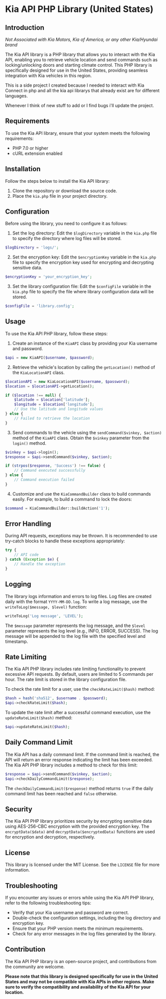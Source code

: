 # Kia API PHP Library (United States)

## Introduction

*Not Associated with Kia Motors, Kia of America, or any other Kia/Hyundai brand*

The Kia API library is a PHP library that allows you to interact with the Kia API, enabling you to retrieve vehicle location and send commands such as locking/unlocking doors and starting climate control. This PHP library is specifically designed for use in the United States, providing seamless integration with Kia vehicles in this region.

This is a side project I created because I needed to interact with Kia Connect in php and all the kia api librarys that already exist are for different languages.

Whenever I think of new stuff to add or I find bugs i'll update the project.
## Requirements

To use the Kia API library, ensure that your system meets the following requirements:

- PHP 7.0 or higher
- cURL extension enabled

## Installation

Follow the steps below to install the Kia API library:

1. Clone the repository or download the source code.
2. Place the `kia.php` file in your project directory.

## Configuration

Before using the library, you need to configure it as follows:

1. Set the log directory: Edit the `$logDirectory` variable in the `kia.php` file to specify the directory where log files will be stored.

```php
$logDirectory = 'logs/';
```

2. Set the encryption key: Edit the `$encryptionKey` variable in the `kia.php` file to specify the encryption key used for encrypting and decrypting sensitive data.

```php
$encryptionKey = 'your_encryption_key';
```

3. Set the library configuration file: Edit the `$configFile` variable in the `kia.php` file to specify the file where library configuration data will be stored.

```php
$configFile = 'library.config';
```

## Usage

To use the Kia API PHP library, follow these steps:

1. Create an instance of the `KiaAPI` class by providing your Kia username and password.

```php
$api = new KiaAPI($username, $password);
```

2. Retrieve the vehicle's location by calling the `getLocation()` method of the `KiaLocationAPI` class.

```php
$locationAPI = new KiaLocationAPI($username, $password);
$location = $locationAPI->getLocation();

if ($location !== null) {
    $latitude = $location['latitude'];
    $longitude = $location['longitude'];
    // Use the latitude and longitude values
} else {
    // Failed to retrieve the location
}
```

3. Send commands to the vehicle using the `sendCommand($vinkey, $action)` method of the `KiaAPI` class. Obtain the `$vinkey` parameter from the `login()` method.

```php
$vinkey = $api->login();
$response = $api->sendCommand($vinkey, $action);

if (strpos($response, 'Success') !== false) {
    // Command executed successfully
} else {
    // Command execution failed
}
```

4. Customize and use the `KiaCommandBuilder` class to build commands easily. For example, to build a command to lock the doors:

```php
$command = KiaCommandBuilder::buildAction('1');
```

## Error Handling

During API requests, exceptions may be thrown. It is recommended to use try-catch blocks to handle these exceptions appropriately:

```php
try {
    // API code
} catch (Exception $e) {
    // Handle the exception
}
```

## Logging

The library logs information and errors to log files. Log files are created daily with the format `YYYY-MM-DD.log`. To write a log message, use the `writeToLog($message, $level)` function:

```php
writeToLog('Log message', 'LEVEL');
```

The `$message` parameter represents the log message, and the `$level` parameter represents the log level (e.g., INFO, ERROR, SUCCESS). The log message will be appended to the log file with the specified level and timestamp.

## Rate Limiting

The Kia API PHP library includes rate limiting functionality to prevent excessive API requests. By default, users are limited to 5 commands per hour. The rate limit is stored in the library configuration file.

To check the rate limit for a user, use the `checkRateLimit($hash)` method:

```php
$hash = hash('sha512', $username . $password);
$api->checkRateLimit($hash);
```

To update the rate limit after a successful command execution, use the `updateRateLimit($hash)` method:

```php
$api->updateRateLimit($hash);
```

## Daily Command Limit

The Kia API has a daily command limit. If the command limit is reached, the API will return an error response indicating the limit has been exceeded. The Kia API PHP library includes a method to check for this limit:

```php
$response = $api->sendCommand($vinkey, $action);
$api->checkDailyCommandLimit($response);
```

The `checkDailyCommandLimit($response)` method returns `true` if the daily command limit has been reached and `false` otherwise.

## Security

The Kia API PHP library prioritizes security by encrypting sensitive data using AES-256-CBC encryption with the provided encryption key. The `encryptData($data)` and `decryptData($encryptedData)` functions are used for encryption and decryption, respectively.

## License

This library is licensed under the MIT License. See the `LICENSE` file for more information.

## Troubleshooting

If you encounter any issues or errors while using the Kia API PHP library, refer to the following troubleshooting tips:

- Verify that your Kia username and password are correct.
- Double-check the configuration settings, including the log directory and encryption key.
- Ensure that your PHP version meets the minimum requirements.
- Check for any error messages in the log files generated by the library.

## Contribution

The Kia API PHP library is an open-source project, and contributions from the community are welcome.

**Please note that this library is designed specifically for use in the United States and may not be compatible with Kia APIs in other regions. Make sure to verify the compatibility and availability of the Kia API for your location.**
